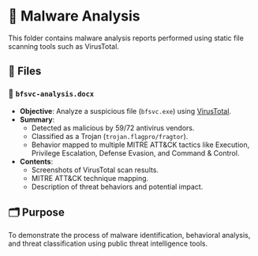 # 🧪 Malware Analysis

This folder contains malware analysis reports performed using static file scanning tools such as VirusTotal.

## 📄 Files

### 🔸 `bfsvc-analysis.docx`
- **Objective**: Analyze a suspicious file (`bfsvc.exe`) using [VirusTotal](https://www.virustotal.com/).
- **Summary**:
  - Detected as malicious by 59/72 antivirus vendors.
  - Classified as a Trojan (`trojan.flagpro/fragtor`).
  - Behavior mapped to multiple MITRE ATT&CK tactics like Execution, Privilege Escalation, Defense Evasion, and Command & Control.
- **Contents**:
  - Screenshots of VirusTotal scan results.
  - MITRE ATT&CK technique mapping.
  - Description of threat behaviors and potential impact.

## 🗂️ Purpose

To demonstrate the process of malware identification, behavioral analysis, and threat classification using public threat intelligence tools.
